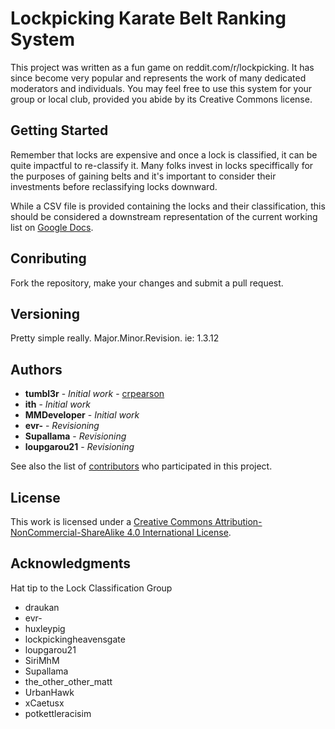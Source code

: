 # Lockpicking Karate Belt Ranking System

This project was written as a fun game on reddit.com/r/lockpicking. It has since become very popular and represents the work of many dedicated moderators and individuals. You may feel free to use this system for your group or local club, provided you abide by its Creative Commons license.

## Getting Started

Remember that locks are expensive and once a lock is classified, it can be quite impactful to re-classify it. Many folks invest in locks speciffically for the purposes of gaining belts and it's important to consider their investments before reclassifying locks downward.

While a CSV file is provided containing the locks and their classification, this should be considered a downstream representation of the current working list on [Google Docs](https://docs.google.com/spreadsheets/d/1QbPqEnGea0HVmo_m8oo06IrX_eVt1ajjuH7hNAzyk2U/edit?usp=sharing).

## Conributing

Fork the repository, make your changes and submit a pull request.

## Versioning

Pretty simple really. Major.Minor.Revision. ie: 1.3.12

## Authors

* **tumbl3r** - *Initial work* - [crpearson](https://github.com/crpearson)
* **ith** - *Initial work*
* **MMDeveloper** - *Initial work*
* **evr-** - *Revisioning*
* **Supallama** - *Revisioning*
* **loupgarou21** - *Revisioning*

See also the list of [contributors](https://github.com/crpearson/lockpicking/contributors) who participated in this project.

## License

This work is licensed under a [Creative Commons Attribution-NonCommercial-ShareAlike 4.0 International License](http://creativecommons.org/licenses/by-nc-sa/4.0/).

## Acknowledgments

Hat tip to the Lock Classification Group

* draukan
* evr-
* huxleypig
* lockpickingheavensgate
* loupgarou21
* SiriMhM
* Supallama
* the_other_other_matt
* UrbanHawk
* xCaetusx
* potkettleracisim
